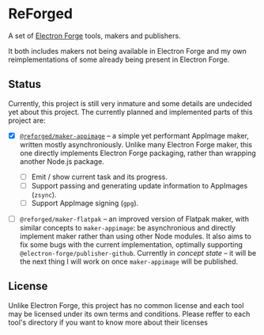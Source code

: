 # ReForged

A set of [Electron Forge][forge] tools, makers and publishers.

It both includes makers not being available in Electron Forge and my own
reimplementations of some already being present in Electron Forge.

## Status

Currently, this project is still very inmature and some details are undecided
yet about this project. The currently planned and implemented parts of this
project are:

- [X] [`@reforged/maker-appimage`][maker1] – a simple yet performant AppImage
  maker, written mostly asynchroniously. Unlike many Electron Forge maker, this
  one directly implements Electron Forge packaging, rather than wrapping another
  Node.js package.

  - [ ] Emit / show current task and its progress.
  - [ ] Support passing and generating update information to AppImages (`zsync`).
  - [ ] Support AppImage signing (`gpg`).

- [ ] `@reforged/maker-flatpak` – an improved version of Flatpak maker, with
  similar concepts to `maker-appimage`: be asynchronious and directly implement
  maker rather than using other Node modules. It also aims to fix some bugs with
  the current implementation, optimally supporting
  `@electron-forge/publisher-github`. Currently in *concept state* – it will be
  the next thing I will work on once `maker-appimage` will be published.

## License

Unlike Electron Forge, this project has no common license and each tool may be
licensed under its own terms and conditions. Please reffer to each tool's
directory if you want to know more about their licenses

[forge]: https://github.com/electron-userland/electron-forge
[maker1]: https://www.npmjs.com/package/@reforged/maker-appimage